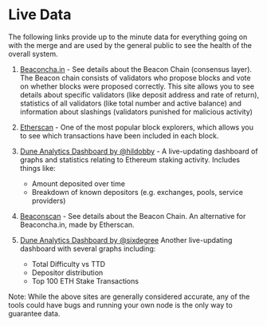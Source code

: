 # Live Data

The following links provide up to the minute data for everything going on with the merge and are used by the general public to see the health of the overall system. 


1) [Beaconcha.in](https://beaconcha.in/) - See details about the Beacon Chain (consensus layer). The Beacon chain consists of validators who propose blocks and vote on whether blocks were proposed correctly.
This site allows you to see details about specific validators (like deposit address and rate of return), statistics of all validators (like total number and active balance)
and information about slashings (validators punished for malicious activity)

2) [Etherscan](https://etherscan.io/) - One of the most popular block explorers, which allows you to see which transactions have been included in each block. 

3) [Dune Analytics Dashboard by @hildobby](https://dune.com/hildobby/ETH2-Deposits) - A live-updating dashboard of graphs and statistics relating to Ethereum staking activity. Includes things like:
    - Amount deposited over time
    - Breakdown of known depositors (e.g. exchanges, pools, service providers)

4) [Beaconscan](https://beaconscan.com/) - See details about the Beacon Chain. An alternative for Beaconcha.in, made by Etherscan.

5) [Dune Analytics Dashboard by @sixdegree](https://dune.com/sixdegree/ethereum-the-merge) Another live-updating dashboard with several graphs including:
    - Total Difficulty vs TTD
    - Depositor distribution
    - Top 100 ETH Stake Transactions

Note: While the above sites are generally considered accurate, any of the tools could have bugs and running your own node is the only way to guarantee data. 
